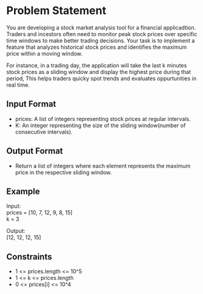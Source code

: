# Problem Statement

You are developing a stock market analysis tool for a financial applicadtion. Traders and incestors often need to monitor peak stock prices over specific time windows to make better trading decisions. Your task is to implement a feature that analyzes historical stock prices and identifies the maximum price within a moving window.

For instance, in a trading day, the application will take the last k minutes stock prices as a sliding window and display the highest price during that period, This helps traders quicky spot trends and evaluates oppurtunities in real time.

## Input Format

- prices: A list of integers representing stock prices at regular intervals.
- K: An integer representing the size of the sliding window(number of consecutive intervals).

## Output Format

- Return a list of integers where each element represents the maximum price in the respective sliding window.

## Example

Input:<br>
prices = [10, 7, 12, 9, 8, 15]<br>
k = 3

Output:<br>
[12, 12, 12, 15]

## Constraints

- 1 <= prices.length <= 10^5
- 1 <= k <= prices.length
- 0 <= prices[i] <= 10^4
